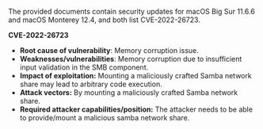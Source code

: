 The provided documents contain security updates for macOS Big Sur 11.6.6 and macOS Monterey 12.4, and both list CVE-2022-26723.

**CVE-2022-26723**

*   **Root cause of vulnerability**: Memory corruption issue.
*   **Weaknesses/vulnerabilities**: Memory corruption due to insufficient input validation in the SMB component.
*  **Impact of exploitation:** Mounting a maliciously crafted Samba network share may lead to arbitrary code execution.
*   **Attack vectors:** By mounting a maliciously crafted Samba network share.
*   **Required attacker capabilities/position:** The attacker needs to be able to provide/mount a malicious samba network share.